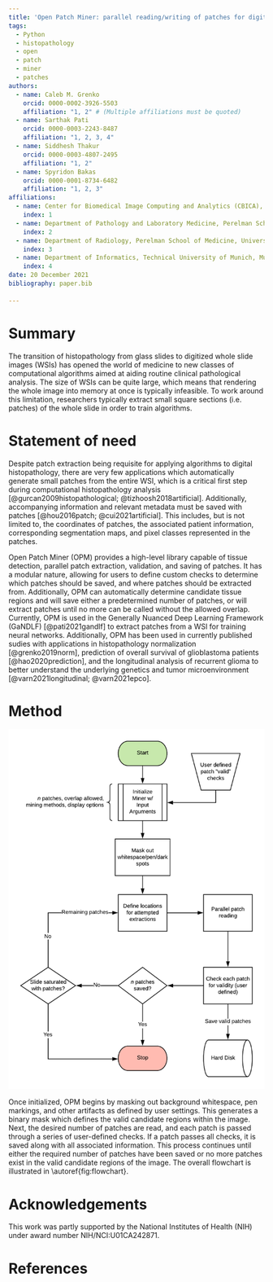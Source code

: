 ```yaml
---
title: 'Open Patch Miner: parallel reading/writing of patches for digital histopathology'
tags:
  - Python
  - histopathology
  - open
  - patch
  - miner
  - patches
authors:
  - name: Caleb M. Grenko
    orcid: 0000-0002-3926-5503
    affiliation: "1, 2" # (Multiple affiliations must be quoted)
  - name: Sarthak Pati
    orcid: 0000-0003-2243-8487
    affiliation: "1, 2, 3, 4"
  - name: Siddhesh Thakur
    orcid: 0000-0003-4807-2495
    affiliation: "1, 2"
  - name: Spyridon Bakas
    orcid: 0000-0001-8734-6482
    affiliation: "1, 2, 3"
affiliations:
  - name: Center for Biomedical Image Computing and Analytics (CBICA), University of Pennsylvania, Philadelphia, PA, USA  
    index: 1
  - name: Department of Pathology and Laboratory Medicine, Perelman School of Medicine, University of Pennsylvania, Philadelphia, PA, USA  
    index: 2
  - name: Department of Radiology, Perelman School of Medicine, University of Pennsylvania, Philadelphia, PA, USA  
    index: 3
  - name: Department of Informatics, Technical University of Munich, Munich, Bavaria, Germany  
    index: 4
date: 20 December 2021
bibliography: paper.bib

---
```


# Summary

The transition of histopathology from glass slides to digitized whole slide images (WSIs) has opened the world of medicine to new classes of computational algorithms aimed at aiding routine clinical pathological analysis. The size of WSIs can be quite large, which means that rendering the whole image into memory at once is typically infeasible. To work around this limitation, researchers typically extract small square sections (i.e. patches) of the whole slide in order to train algorithms. 


# Statement of need

Despite patch extraction being requisite for applying algorithms to digital histopathology, there are very few applications which automatically generate small patches from the entire WSI, which is a critical first step during computational histopathology analysis [@gurcan2009histopathological; @tizhoosh2018artificial]. Additionally, accompanying information and relevant metadata must be saved with patches [@hou2016patch; @cui2021artificial]. This includes, but is not limited to, the coordinates of patches, the associated patient information, corresponding segmentation maps, and pixel classes represented in the patches. 

Open Patch Miner (OPM) provides a high-level library capable of tissue detection, parallel patch extraction, validation, and saving of patches. It has a modular nature, allowing for users to define custom checks to determine which patches should be saved, and where patches should be extracted from. Additionally, OPM can automatically determine candidate tissue regions and will save either a predetermined number of patches, or will extract patches until no more can be called without the allowed overlap. Currently, OPM is used in the Generally Nuanced Deep Learning Framework (GaNDLF) [@pati2021gandlf] to extract patches from a WSI for training neural networks. Additionally, OPM has been used in currently published sudies with applications in histopathology normalization [@grenko2019norm], prediction of overall survival of glioblastoma patients [@hao2020prediction], and the longitudinal analysis of recurrent glioma to better understand the underlying genetics and tumor microenvironment [@varn2021longitudinal; @varn2021epco].


# Method

![Open Patch Miner has the following general workflow.\label{fig:flowchart}](./images/opm_flowchart.png)

Once initialized, OPM begins by masking out background whitespace, pen markings, and other artifacts as defined by user settings. This generates a binary mask which defines the valid candidate regions within the image. Next, the desired number of patches are read, and each patch is passed through a series of user-defined checks. If a patch passes all checks, it is saved along with all associated information. This process continues until either the required number of patches have been saved or no more patches exist in the valid candidate regions of the image. The overall flowchart is illustrated in \autoref{fig:flowchart}.


# Acknowledgements

This work was partly supported by the National Institutes of Health (NIH) under award number NIH/NCI:U01CA242871.


# References
